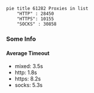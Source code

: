 
```mermaid
pie title 61282 Proxies in list
    "HTTP" : 28450
    "HTTPS": 10155
    "SOCKS" : 30858
```

### Some Info
#### Average Timeout

- mixed: 3.5s
- http: 1.8s
- https: 8.2s
- socks: 5.3s